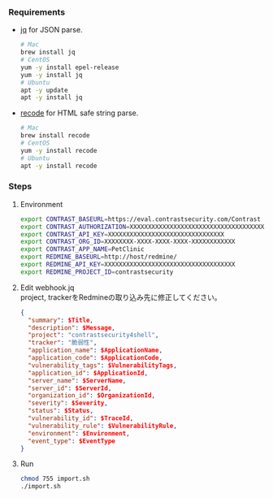 ### Requirements
- [jq](https://stedolan.github.io/jq/) for JSON parse.
  
    ```bash
    # Mac
    brew install jq
    # CentOS
    yum -y install epel-release
    yum -y install jq
    # Ubuntu
    apt -y update
    apt -y install jq
    ```
    
- [recode](https://github.com/rrthomas/recode/) for HTML safe string parse.

    ```bash
    # Mac
    brew install recode
    # CentOS
    yum -y install recode
    # Ubuntu
    apt -y install recode
    ```

### Steps
1. Environment
    ```bash
    export CONTRAST_BASEURL=https://eval.contrastsecurity.com/Contrast
    export CONTRAST_AUTHORIZATION=XXXXXXXXXXXXXXXXXXXXXXXXXXXXXXXXXXXXXXXXXXXXXXXXXX==
    export CONTRAST_API_KEY=XXXXXXXXXXXXXXXXXXXXXXXXXXXXXXXX
    export CONTRAST_ORG_ID=XXXXXXXX-XXXX-XXXX-XXXX-XXXXXXXXXXXX
    export CONTRAST_APP_NAME=PetClinic
    export REDMINE_BASEURL=http://host/redmine/
    export REDMINE_API_KEY=XXXXXXXXXXXXXXXXXXXXXXXXXXXXXXXXXXXX
    export REDMINE_PROJECT_ID=contrastsecurity
    ```
1. Edit webhook.jq  
    project, trackerをRedmineの取り込み先に修正してください。
    ```json
    {
      "summary": $Title,
      "description": $Message,
      "project": "contrastsecurity4shell",
      "tracker": "脆弱性",
      "application_name": $ApplicationName,
      "application_code": $ApplicationCode,
      "vulnerability_tags": $VulnerabilityTags,
      "application_id": $ApplicationId,
      "server_name": $ServerName,
      "server_id": $ServerId,
      "organization_id": $OrganizationId,
      "severity": $Severity,
      "status": $Status,
      "vulnerability_id": $TraceId,
      "vulnerability_rule": $VulnerabilityRule,
      "environment": $Environment,
      "event_type": $EventType
    }
    ```
1. Run  
    ```bash
    chmod 755 import.sh
    ./import.sh
    ```

